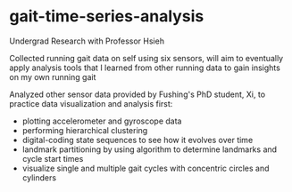 # gait-time-series-analysis

Undergrad Research with Professor Hsieh

Collected running gait data on self using six sensors, will aim to eventually apply analysis tools that I learned from other running data to gain insights on my own running gait

Analyzed other sensor data provided by Fushing's PhD student, Xi, to practice data visualization and analysis first:
- plotting accelerometer and gyroscope data
- performing hierarchical clustering
- digital-coding state sequences to see how it evolves over time
- landmark partitioning by using algorithm to determine landmarks and cycle start times
- visualize single and multiple gait cycles with concentric circles and cylinders

